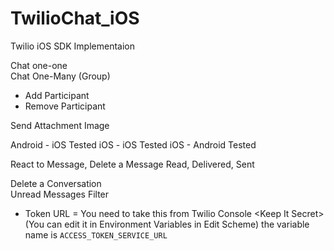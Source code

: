 # TwilioChat_iOS
Twilio iOS SDK Implementaion  

Chat one-one  
Chat One-Many (Group) 
- Add Participant 
- Remove Participant   

Send Attachment Image  

Android - iOS Tested 
iOS - iOS Tested 
iOS - Android Tested  

React to Message, 
Delete a Message 
Read, Delivered, Sent  

Delete a Conversation  
Unread Messages Filter  

- Token URL = You need to take this from Twilio Console &lt;Keep It Secret> (You can edit it in Environment Variables in Edit Scheme) the variable name is `ACCESS_TOKEN_SERVICE_URL`
